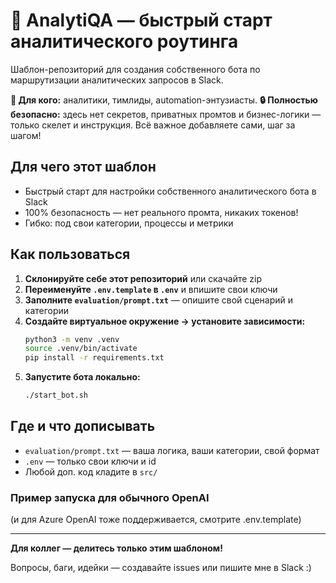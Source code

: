 # 🚦 AnalytiQA — быстрый старт аналитического роутинга

Шаблон-репозиторий для создания собственного бота по маршрутизации аналитических запросов в Slack.

**👋 Для кого:** аналитики, тимлиды, automation-энтузиасты. 
**🔒 Полностью безопасно:** здесь нет секретов, приватных промтов и бизнес-логики — только скелет и инструкция. Всё важное добавляете сами, шаг за шагом!

## Для чего этот шаблон
- Быстрый старт для настройки собственного аналитического бота в Slack
- 100% безопасность — нет реального промта, никаких токенов!
- Гибко: под свои категории, процессы и метрики

## Как пользоваться
1. **Склонируйте себе этот репозиторий** или скачайте zip
2. **Переименуйте `.env.template` в `.env`** и впишите свои ключи
3. **Заполните `evaluation/prompt.txt`** — опишите свой сценарий и категории
4. **Создайте виртуальное окружение → установите зависимости:**
   ```bash
   python3 -m venv .venv
   source .venv/bin/activate
   pip install -r requirements.txt
   ```
5. **Запустите бота локально:**
   ```bash
   ./start_bot.sh
   ```

## Где и что дописывать
- `evaluation/prompt.txt` — ваша логика, ваши категории, свой формат
- `.env` — только свои ключи и id
- Любой доп. код кладите в `src/`

### Пример запуска для обычного OpenAI
(и для Azure OpenAI тоже поддерживается, смотрите .env.template)

----

**Для коллег — делитесь только этим шаблоном!**

Вопросы, баги, идейки — создавайте issues или пишите мне в Slack :)

